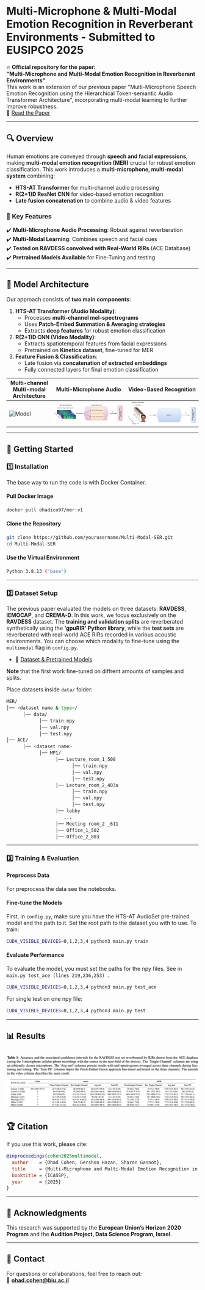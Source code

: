 # Multi-Microphone & Multi-Modal Emotion Recognition in Reverberant Environments - Submitted to EUSIPCO 2025

🔥 **Official repository for the paper:**  
**"Multi-Microphone and Multi-Modal Emotion Recognition in Reverberant Environments"**  
This work is an extension of our previous paper "Multi-Microphone Speech Emotion Recognition using the Hierarchical Token-semantic Audio Transformer
Architecture", incorporating multi-modal learning to further improve robustness.  
📄 [Read the Paper](https://arxiv.org/pdf/2409.09545)  


---

## 🔍 Overview
Human emotions are conveyed through **speech and facial expressions**, making **multi-modal emotion recognition (MER)** crucial for robust emotion classification. This work introduces a **multi-microphone, multi-modal system** combining:

- **HTS-AT Transformer** for multi-channel audio processing
- **R(2+1)D ResNet CNN** for video-based emotion recognition
- **Late fusion concatenation** to combine audio & video features

### 🔮 Key Features
✔️ **Multi-Microphone Audio Processing**: Robust against reverberation  
✔️ **Multi-Modal Learning**: Combines speech and facial cues  
✔️ **Tested on RAVDESS convolved with Real-World RIRs** (ACE Database)  
✔️ **Pretrained Models Available** for Fine-Tuning and testing

---

## 📸 Model Architecture
Our approach consists of **two main components**:
1. **HTS-AT Transformer (Audio Modality)**:
   - Processes **multi-channel mel-spectrograms**
   - Uses **Patch-Embed Summation & Averaging strategies**
   - Extracts **deep features** for robust emotion classification
2. **R(2+1)D CNN (Video Modality)**:
   - Extracts spatiotemporal features from facial expressions
   - Pretrained on **Kinetics dataset**, fine-tuned for MER
3. **Feature Fusion & Classification**:
   - Late fusion via **concatenation of extracted embeddings**
   - Fully connected layers for final emotion classification

| Multi-channel Multi-modal Architecture | Multi-Microphone Audio | Video-Based Recognition |
|----------------------|------------------|----------------------|
| ![Model](images/MER.png) | ![The extended HTS-AT](images/audio.png) | ![R2+1D](images/video.png) |

---

## 🔧 Getting Started

### **1️⃣ Installation**
The base way to run the code is with Docker Container.
#### **Pull Docker Image**
```bash
docker pull ohadico97/mer:v1
```
#### **Clone the Repository**
```bash
git clone https://github.com/yourusername/Multi-Modal-SER.git
cd Multi-Modal-SER
```
#### **Use the Virtual Environment**
```bash
Python 3.8.13 ('base')
```

---

### **2️⃣ Dataset Setup**
The previous paper evaluated the models on three datasets: **RAVDESS**, **IEMOCAP**, and **CREMA-D**. In this work, we focus exclusively on the **RAVDESS** dataset. The **training and validation splits** are reverberated synthetically using the **'gpuRIR' Python library**, while the **test sets** are reverberated with real-world ACE RIRs recorded in various acoustic environments. You can choose which modality to fine-tune using the ```multimodal``` flag in ```config.py```.
- 🔗 [Dataset & Pretrained Models](LINK_TO_DATA_MODELS)

**Note** that the first work fine-tuned on diffrent amounts of samples and splits.

Place datasets inside `data/` folder:
```bash
MER/
│── <dataset name & type>/
      │── data/
            │── train.npy
            │── val.npy
            │── test.npy
│── ACE/
      │── <dataset name>
            │── MP1/
                  │── Lecture_room_1_508
                        │── train.npy
                        │── val.npy
                        │── test.npy
                  │── Lecture_room_2_403a
                        │── train.npy
                        │── val.npy
                        │── test.npy
                  │── lobby
                     ...
                  │── Meeting room_2 _611
                  │── Office_1_502
                  │── Office_2_803
```

---

### **3️⃣ Training & Evaluation**
#### **Preprocess Data**
For preprocess the data see the notebooks.
#### **Fine-tune the Models**
First, in ```config.py```, make sure you have the HTS-AT AudioSet pre-trained model and the path to it. Set the root path to the dataset you with to use.
To train:
```bash
CUDA_VISIBLE_DEVICES=0,1,2,3,4 python3 main.py train
```
#### **Evaluate Performance**
To evaluate the model, you must set the paths for the npy files. See in ```main.py test_ace (lines 219,236,253) ```.

```bash
CUDA_VISIBLE_DEVICES=0,1,2,3,4 python3 main.py test_ace
```
For single test on one npy file:

```bash
CUDA_VISIBLE_DEVICES=0,1,2,3,4 python3 main.py test
```

---

## 📊 Results

![results](images/results_mer.png)
---

## 🏆 Citation
If you use this work, please cite:
```bibtex
@inproceedings{cohen2025multimodal,
  author    = {Ohad Cohen, Gershon Hazan, Sharon Gannot},
  title     = {Multi-Microphone and Multi-Modal Emotion Recognition in Reverberant Environments},
  booktitle = {ICASSP},
  year      = {2025}
}
```

---

## 🌟 Acknowledgments
This research was supported by the **European Union’s Horizon 2020 Program** and the **Audition Project, Data Science Program, Israel**.

---

## 👤 Contact
For questions or collaborations, feel free to reach out:  
📧 **ohad.cohen@biu.ac.il**

